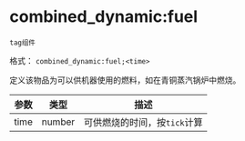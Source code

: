 # combined_dynamic:fuel

`tag组件`

格式： `combined_dynamic:fuel;<time>`

定义该物品为可以供机器使用的燃料，如在青铜蒸汽锅炉中燃烧。

| 参数 | 类型 | 描述 |
| ---   | ---  | :---:  |
| time | number | 可供燃烧的时间，按`tick`计算 |
